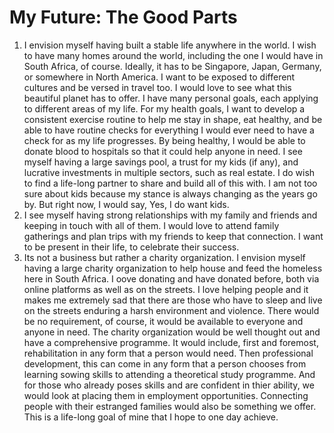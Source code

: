 # My Future: The Good Parts
1. I envision myself having built a stable life anywhere in the world. I wish to have many homes around the world, including the one I would have in South Africa, of course. Ideally, it has to be Singapore, Japan, Germany, or somewhere in North America. I want to be exposed to different cultures and be versed in travel too. I would love to see what this beautiful planet has to offer. I have many personal goals, each applying to different areas of my life. For my health goals, I want to develop a consistent exercise routine to help me stay in shape, eat healthy, and be able to have routine checks for everything I would ever need to have a check for as my life progresses. By being healthy, I would be able to donate blood to hospitals so that it could help anyone in need. I see myself having a large savings pool, a trust for my kids (if any), and lucrative investments in multiple sectors, such as real estate. I do wish to find a life-long partner to share and build all of this with. I am not too sure about kids because my stance is always changing as the years go by. But right now, I would say, Yes, I do want kids. 
2. I see myself having strong relationships with my family and friends and keeping in touch with all of them. I would love to attend family gatherings and plan trips with my friends to keep that connection. I want to be present in their life, to celebrate their success. 
3. Its not a business but rather a charity organization. I envision myself having a large charity organization to help house and feed the homeless here in South Africa. I oove donating and have donated before, both via online platforms as well as on the streets. I love helping people and it makes me extremely sad that there are those who have to sleep and live on the streets enduring a harsh environment and violence.  There would be no requirement, of course, it would be available to everyone and anyone in need. The charity organization would be well thought out and have a comprehensive programme. It would include, first and foremost, rehabilitation in any form that a person would need. Then professional development, this can come in any form that a person chooses from learning sowing skills to attending a theoretical study programme. And for those who already poses skills and are confident in thier ability, we would look at placing them in employment opportunities. Connecting people with their estranged families would also be something we offer. This is a life-long goal of mine that I hope to one day achieve. 